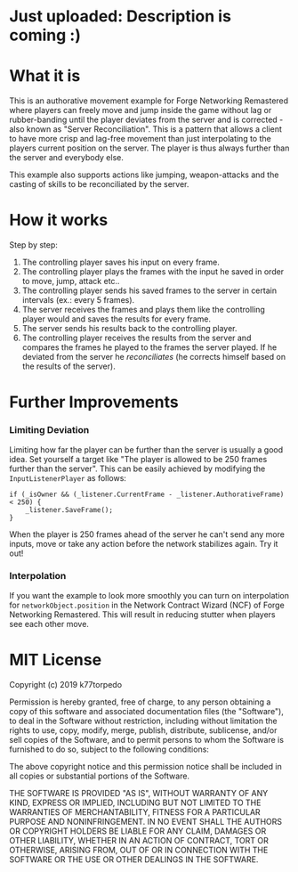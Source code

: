 # Just uploaded: Description is coming :)

# What it is
This is an authorative movement example for Forge Networking Remastered where players can freely move and jump inside the game without lag or rubber-banding until the player deviates from the server and is corrected - also known as "Server Reconciliation". This is a pattern that allows a client to have more crisp and lag-free movement than just interpolating to the players current position on the server. The player is thus always further than the server and everybody else.

This example also supports actions like jumping, weapon-attacks and the casting of skills to be reconciliated by the server.

# How it works
Step by step:
1) The controlling player saves his input on every frame.
2) The controlling player plays the frames with the input he saved in order to move, jump, attack etc..
3) The controlling player sends his saved frames to the server in certain intervals (ex.: every 5 frames).
4) The server receives the frames and plays them like the controlling player would and saves the results for every frame.
5) The server sends his results back to the controlling player.
6) The controlling player receives the results from the server and compares the frames he played to the frames the server played. If he deviated from the server he _reconciliates_ (he corrects himself based on the results of the server).

# Further Improvements
### Limiting Deviation
Limiting how far the player can be further than the server is usually a good idea. Set yourself a target like "The player is allowed to be 250 frames further than the server". This can be easily achieved by modifying the `InputListenerPlayer` as follows:
```
if (_isOwner && (_listener.CurrentFrame - _listener.AuthorativeFrame) < 250) {
    _listener.SaveFrame();
}
```
When the player is 250 frames ahead of the server he can't send any more inputs, move or take any action before the network stabilizes again. Try it out!

### Interpolation
If you want the example to look more smoothly you can turn on interpolation for `networkObject.position` in the Network Contract Wizard (NCF) of Forge Networking Remastered. This will result in reducing stutter when players see each other move.


# MIT License
Copyright (c) 2019 k77torpedo

Permission is hereby granted, free of charge, to any person obtaining a copy
of this software and associated documentation files (the "Software"), to deal
in the Software without restriction, including without limitation the rights
to use, copy, modify, merge, publish, distribute, sublicense, and/or sell
copies of the Software, and to permit persons to whom the Software is
furnished to do so, subject to the following conditions:

The above copyright notice and this permission notice shall be included in all
copies or substantial portions of the Software.

THE SOFTWARE IS PROVIDED "AS IS", WITHOUT WARRANTY OF ANY KIND, EXPRESS OR
IMPLIED, INCLUDING BUT NOT LIMITED TO THE WARRANTIES OF MERCHANTABILITY,
FITNESS FOR A PARTICULAR PURPOSE AND NONINFRINGEMENT. IN NO EVENT SHALL THE
AUTHORS OR COPYRIGHT HOLDERS BE LIABLE FOR ANY CLAIM, DAMAGES OR OTHER
LIABILITY, WHETHER IN AN ACTION OF CONTRACT, TORT OR OTHERWISE, ARISING FROM,
OUT OF OR IN CONNECTION WITH THE SOFTWARE OR THE USE OR OTHER DEALINGS IN THE
SOFTWARE.
